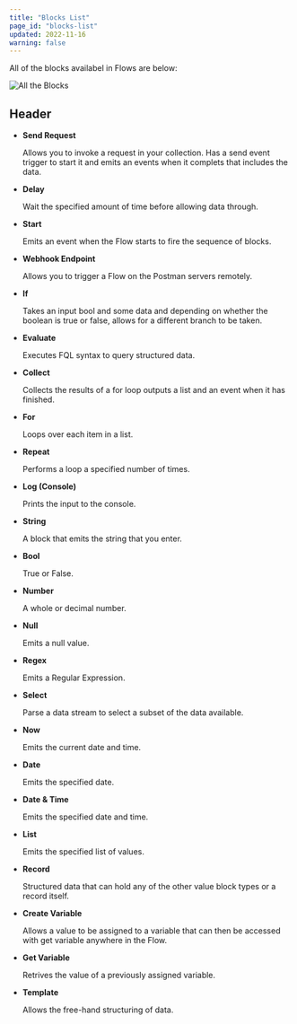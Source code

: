 ```yaml
---
title: "Blocks List"
page_id: "blocks-list"
updated: 2022-11-16
warning: false
---
```


All of the blocks availabel in Flows are below:

![All the Blocks](https://assets.postman.com/postman-labs-docs/all-blocks/all-blocks.png)

## Header

- **Send Request**

  Allows you to invoke a request in your collection. Has a send event trigger to start it and emits an events when it complets that includes the data.

- **Delay**

  Wait the specified amount of time before allowing data through.

- **Start**

  Emits an event when the Flow starts to fire the sequence of blocks.

- **Webhook Endpoint** 

  Allows you to trigger a Flow on the Postman servers remotely.

- **If**

  Takes an input bool and some data and depending on whether the boolean is true or false, allows for a different branch to be taken.

- **Evaluate**

  Executes FQL syntax to query structured data.

- **Collect**

  Collects the results of a for loop outputs a list and an event when it has finished. 

- **For**

  Loops over each item in a list.

- **Repeat** 

  Performs a loop a specified number of times.

- **Log (Console)**

  Prints the input to the console.

- **String**

  A block that emits the string that you enter. 

- **Bool**

  True or False.

- **Number**

  A whole or decimal number.

- **Null**

  Emits a null value.

- **Regex**

  Emits a Regular Expression.

- **Select**

  Parse a data stream to select a subset of the data available.

- **Now**

  Emits the current date and time.

- **Date** 

  Emits the specified date.

- **Date & Time**

  Emits the specified date and time.

- **List**

  Emits the specified list of values.

- **Record**

  Structured data that can hold any of the other value block types or a record itself.

- **Create Variable**

  Allows a value to be assigned to a variable that can then be accessed with get variable anywhere in the Flow.

- **Get Variable** 

  Retrives the value of a previously assigned variable.

- **Template**

  Allows the free-hand structuring of data.